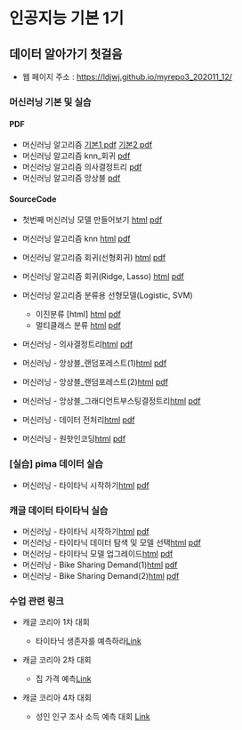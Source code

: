 # 인공지능 기본 1기
 
##  데이터 알아가기 첫걸음
 * 웹 페이지 주소 : https://ldjwj.github.io/myrepo3_202011_12/

### 머신러닝 기본 및 실습
#### PDF
 * 머신러닝 알고리즘 [기본1 pdf](https://ldjwj.github.io/myrepo3_202011_12/part03_ml/part03_ch01_01_ml/ch01_01_ML입문_v11_201201.pdf) [기본2 pdf](https://ldjwj.github.io/myrepo3_202011_12/part03_ml/part03_ch01_01_ml/ch01_ML기본_v10_201201.pdf)
 * 머신러닝 알고리즘 knn_회귀 [pdf](https://ldjwj.github.io/myrepo3_202011_12/part03_ml/part03_ch02_01_knn_linear_ppt/ch02_knn_회귀_v113_2012.pdf)
 * 머신러닝 알고리즘 의사결정트리 [pdf](https://ldjwj.github.io/myrepo3_202011_12/part03_ml/part03_ch02_02_decisiontree/ch02_03_01_decisiontree_v10_2010.pdf)
 * 머신러닝 알고리즘 앙상블 [pdf](https://ldjwj.github.io/myrepo3_202011_12/part03_ml/part03_ch02_03_ensemble/ch02_Ensemble_202012_v10.pdf)
 
#### SourceCode
 * 첫번째 머신러닝 모델 만들어보기  [html](https://ldjwj.github.io/myrepo3_202011_12/part03_ml/ch01_01_ML_start_v10.html) [pdf](https://ldjwj.github.io/myrepo3_202011_12/part03_ml/ch01_01_ML_start_v10.pdf)
 * 머신러닝 알고리즘 knn [html](https://ldjwj.github.io/myrepo3_202011_12/part03_ml/ch02_01_01_knn_code.html) [pdf](https://ldjwj.github.io/myrepo3_202011_12/part03_ml/ch02_01_01_knn_code.pdf)
 * 머신러닝 알고리즘 회귀(선형회귀) [html](https://ldjwj.github.io/myrepo3_202011_12/part03_ml/ch02_01_02_linear_code_v10.html) [pdf](https://ldjwj.github.io/myrepo3_202011_12/part03_ml/ch02_01_02_linear_code_v10.pdf)
 * 머신러닝 알고리즘 회귀(Ridge, Lasso) [html](https://ldjwj.github.io/myrepo3_202011_12/part03_ml/ch02_01_03_ridge_lasso.html) [pdf](https://ldjwj.github.io/myrepo3_202011_12/part03_ml/ch02_01_03_ridge_lasso.pdf)
 
 * 머신러닝 알고리즘 분류용 선형모델(Logistic, SVM) 
   * 이진분류 [html]  [html](https://ldjwj.github.io/myrepo3_202011_12/part03_ml/ch02_01_04_binary_classification.html)  [pdf](https://ldjwj.github.io/myrepo3_202011_12/part03_ml/ch02_01_04_binary_classification.pdf)
   * 멀티클래스 분류 [html](https://ldjwj.github.io/myrepo3_202011_12/part03_ml/ch02_01_05_multiclass_classification_v10.html)  [pdf](https://ldjwj.github.io/myrepo3_202011_12/part03_ml/ch02_01_05_multiclass_classification_v10.pdf)
 * 머신러닝 - 의사결정트리[html](https://ldjwj.github.io/myrepo3_202011_12/part03_ml/ch02_03_01_decisiontree_local_ref.html)  [pdf](https://ldjwj.github.io/myrepo3_202011_12/part03_ml/ch02_03_01_decisiontree_local_ref.pdf)

 * 머신러닝 - 앙상블_랜덤포레스트(1)[html](https://ldjwj.github.io/myrepo3_202011_12/part03_ml/ch02_03_03_Randomforest(1).html)  [pdf](https://ldjwj.github.io/myrepo3_202011_12/part03_ml/ch02_03_03_Randomforest(1).pdf)
 * 머신러닝 - 앙상블_랜덤포레스트(2)[html](https://ldjwj.github.io/myrepo3_202011_12/part03_ml/ch02_03_04_Randomforest(2).html)  [pdf](https://ldjwj.github.io/myrepo3_202011_12/part03_ml/ch02_03_04_Randomforest(2).pdf)
 * 머신러닝 - 앙상블_그래디언트부스팅결정트리[html](https://ldjwj.github.io/myrepo3_202011_12/part03_ml/ch02_03_05_gradient_boosting_class_v11.html)  [pdf](https://ldjwj.github.io/myrepo3_202011_12/part03_ml/ch02_03_05_gradient_boosting_class_v11.pdf)
  * 머신러닝 - 데이터 전처리[html](https://ldjwj.github.io/myrepo3_202011_12/part03_ml/ch03_01_01_데이터전처리.html)  [pdf](https://ldjwj.github.io/myrepo3_202011_12/part03_ml/ch03_01_01_데이터전처리.pdf)
  * 머신러닝 - 원핫인코딩[html](https://ldjwj.github.io/myrepo3_202011_12/part03_ml/ch04_01_01_FE_OneHotEncoding_01.html)  [pdf](https://ldjwj.github.io/myrepo3_202011_12/part03_ml/ch04_01_01_FE_OneHotEncoding_01.pdf)
  
### [실습] pima 데이터 실습
 * 머신러닝 - 타이타닉 시작하기[html](https://ldjwj.github.io/myrepo3_202011_12/part03_ml/ch02_03_02_decisionTree_diabetes_colab.html) [pdf](https://ldjwj.github.io/myrepo3_202011_12/part03_ml/ch02_03_02_decisionTree_diabetes_colab.pdf)

### 캐글 데이터 타이타닉 실습
 * 머신러닝 - 타이타닉 시작하기[html](https://ldjwj.github.io/myrepo3_202011_12/part03_ml/ch02_03_02A_titanic_firstsub.html)  [pdf](https://ldjwj.github.io/myrepo3_202011_12/part03_ml/ch02_03_02A_titanic_firstsub.pdf)
 * 머신러닝 - 타이타닉 데이터 탐색 및 모델 선택[html](https://ldjwj.github.io/myrepo3_202011_12/part03_ml/ch02_03_02B_titanic.html)  [pdf](https://ldjwj.github.io/myrepo3_202011_12/part03_ml/ch02_03_02B_titanic.pdf)
 * 머신러닝 - 타이타닉 모델 업그레이드[html](https://ldjwj.github.io/myrepo3_202011_12/part03_ml/ch02_03_02C_titanic.html)  [pdf](https://ldjwj.github.io/myrepo3_202011_12/part03_ml/ch02_03_02C_titanic.pdf)
 * 머신러닝 - Bike Sharing Demand(1)[html](https://ldjwj.github.io/myrepo3_202011_12/part03_ml/ch02_04_04_Bike_B_01_v10.html)  [pdf](https://ldjwj.github.io/myrepo3_202011_12/part03_ml/ch02_04_04_Bike_B_01_v10.pdf)
 * 머신러닝 - Bike Sharing Demand(2)[html](https://ldjwj.github.io/myrepo3_202011_12/part03_ml/ch02_04_04_Bike_B_02_v10.html)  [pdf](https://ldjwj.github.io/myrepo3_202011_12/part03_ml/ch02_04_04_Bike_B_02_v10.pdf)
 
 ### 수업 관련 링크
 * 캐글 코리아 1차 대회 
    * 타이타닉 생존자를 예측하라[Link](https://www.kaggle.com/c/2019-1st-ml-month-with-kakr)
 
 * 캐글 코리아 2차 대회 
    * 집 가격 예측[Link](https://www.kaggle.com/c/2019-2nd-ml-month-with-kakr)
  
 * 캐글 코리아 4차 대회 
    * 성인 인구 조사 소득 예측 대회 [Link](https://www.kaggle.com/t/604c205697e042de83c58025a90e632a)
